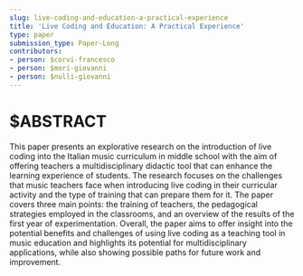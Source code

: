```yaml
---
slug: live-coding-and-education-a-practical-experience
title: 'Live Coding and Education: A Practical Experience'
type: paper
submission_type: Paper-Long
contributors:
- person: $corvi-francesco
- person: $mori-giovanni
- person: $nulli-giovanni
---
```


# $ABSTRACT

This paper presents an explorative research on the introduction of live
coding into the Italian music curriculum in middle school with the aim
of offering teachers a multidisciplinary didactic tool that can enhance
the learning experience of students. The research focuses on the
challenges that music teachers face when introducing live coding in
their curricular activity and the type of training that can prepare them
for it. The paper covers three main points: the training of teachers,
the pedagogical strategies employed in the classrooms, and an overview
of the results of the first year of experimentation. Overall, the paper
aims to offer insight into the potential benefits and challenges of
using live coding as a teaching tool in music education and highlights
its potential for multidisciplinary applications, while also showing
possible paths for future work and improvement.
